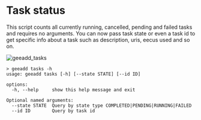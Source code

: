 # Task status

This script counts all currently running, cancelled, pending and failed tasks and requires no arguments. You can now pass task state or even a task id to get specific info about a task such as description, uris, eecus used and so on.

![geeadd_tasks](https://user-images.githubusercontent.com/6677629/80340101-07dcb780-882e-11ea-9727-6f614012f4b1.gif)

```
> geeadd tasks -h
usage: geeadd tasks [-h] [--state STATE] [--id ID]

options:
  -h, --help     show this help message and exit

Optional named arguments:
  --state STATE  Query by state type COMPLETED|PENDING|RUNNING|FAILED
  --id ID        Query by task id
```
